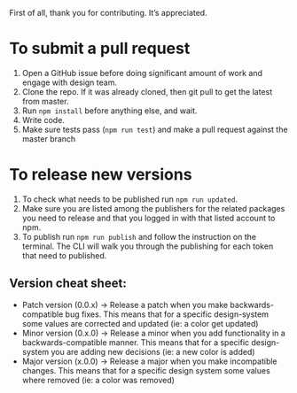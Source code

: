 First of all, thank you for contributing. It’s appreciated.

# To submit a pull request

1. Open a GitHub issue before doing significant amount of work and engage with design team.
2. Clone the repo. If it was already cloned, then git pull to get the latest from master.
3. Run `npm install` before anything else, and wait.
4. Write code.
5. Make sure tests pass (`npm run test`) and make a pull request against the master branch

# To release new versions

1. To check what needs to be published run `npm run updated`.
2. Make sure you are listed among the publishers for the related packages you need to release and that you logged in with that listed account to npm.
3. To publish run `npm run publish` and follow the instruction on the terminal. The CLI will walk you through the publishing for each token that need to published.

## Version cheat sheet:
- Patch version (0.0.x) -> Release a patch when you make backwards-compatible bug fixes. This means that for a specific design-system some values are corrected and updated (ie: a color get updated)
- Minor version (0.x.0) -> Release a minor when you add functionality in a backwards-compatible manner. This means that for a specific design-system you are adding new decisions (ie: a new color is added)
- Major version (x.0.0) -> Release a major when you make incompatible changes. This means that for a specific design system some values where removed (ie: a color was removed)
